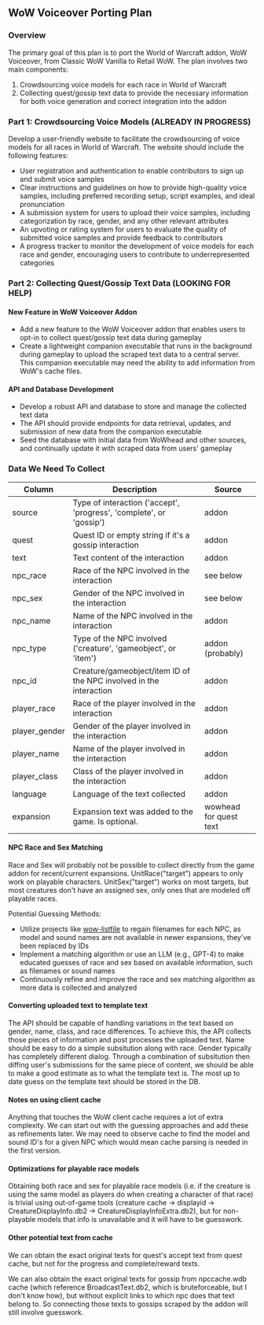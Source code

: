 ## WoW Voiceover Porting Plan

### Overview

The primary goal of this plan is to port the World of Warcraft addon, WoW Voiceover, from Classic WoW Vanilla to Retail WoW. The plan involves two main components:

1. Crowdsourcing voice models for each race in World of Warcraft
2. Collecting quest/gossip text data to provide the necessary information for both voice generation and correct integration into the addon

### Part 1: Crowdsourcing Voice Models (ALREADY IN PROGRESS)

Develop a user-friendly website to facilitate the crowdsourcing of voice models for all races in World of Warcraft. The website should include the following features:

- User registration and authentication to enable contributors to sign up and submit voice samples
- Clear instructions and guidelines on how to provide high-quality voice samples, including preferred recording setup, script examples, and ideal pronunciation
- A submission system for users to upload their voice samples, including categorization by race, gender, and any other relevant attributes
- An upvoting or rating system for users to evaluate the quality of submitted voice samples and provide feedback to contributors
- A progress tracker to monitor the development of voice models for each race and gender, encouraging users to contribute to underrepresented categories

### Part 2: Collecting Quest/Gossip Text Data (LOOKING FOR HELP)

#### New Feature in WoW Voiceover Addon

- Add a new feature to the WoW Voiceover addon that enables users to opt-in to collect quest/gossip text data during gameplay
- Create a lightweight companion executable that runs in the background during gameplay to upload the scraped text data to a central server. This companion executable may need the ability to add information from WoW's cache files.

#### API and Database Development

- Develop a robust API and database to store and manage the collected text data
- The API should provide endpoints for data retrieval, updates, and submission of new data from the companion executable
- Seed the database with initial data from WoWhead and other sources, and continually update it with scraped data from users' gameplay

### Data We Need To Collect

| Column        | Description                                                         | Source                 |
| ------------- | ------------------------------------------------------------------- | ---------------------- |
| source        | Type of interaction ('accept', 'progress', 'complete', or 'gossip') | addon                  |
| quest         | Quest ID or empty string if it's a gossip interaction               | addon                  |
| text          | Text content of the interaction                                     | addon                  |
| npc_race      | Race of the NPC involved in the interaction                         | see below              |
| npc_sex       | Gender of the NPC involved in the interaction                       | see below              |
| npc_name      | Name of the NPC involved in the interaction                         | addon                  |
| npc_type      | Type of the NPC involved ('creature', 'gameobject', or 'item')      | addon (probably)       |
| npc_id        | Creature/gameobject/item ID of the NPC involved in the interaction  | addon                  |
| player_race   | Race of the player involved in the interaction                      | addon                  |
| player_gender | Gender of the player involved in the interaction                    | addon                  |
| player_name   | Name of the player involved in the interaction                      | addon                  |
| player_class  | Class of the player involved in the interaction                     | addon                  |
| language      | Language of the text collected                                      | addon                  |
| expansion     | Expansion text was added to the game. Is optional.                  | wowhead for quest text |

#### NPC Race and Sex Matching

Race and Sex will probably not be possible to collect directly from the game addon for recent/current expansions. UnitRace("target") appears to only work on playable characters. UnitSex("target") works on most targets, but most creatures don't have an assigned sex, only ones that are modeled off playable races.

Potential Guessing Methods:

- Utilize projects like [wow-listfile](https://github.com/wowdev/wow-listfile) to regain filenames for each NPC, as model and sound names are not available in newer expansions, they've been replaced by IDs
- Implement a matching algorithm or use an LLM (e.g., GPT-4) to make educated guesses of race and sex based on available information, such as filenames or sound names
- Continuously refine and improve the race and sex matching algorithm as more data is collected and analyzed

#### Converting uploaded text to template text

The API should be capable of handling variations in the text based on gender, name, class, and race differences. To achieve this, the API collects those pieces of information and post processes the uploaded text. Name should be easy to do a simple subsitution along with race. Gender typically has completely different dialog. Through a combination of subsitution then diffing user's submissions for the same piece of content, we should be able to make a good estimate as to what the template text is. The most up to date guess on the template text should be stored in the DB.

#### Notes on using client cache

Anything that touches the WoW client cache requires a lot of extra complexity. We can start out with the guessing approaches and add these as refinements later. We may need to observe cache to find the model and sound ID's for a given NPC which would mean cache parsing is needed in the first version.

#### Optimizations for playable race models

Obtaining both race and sex for playable race models (i.e. if the creature is using the same model as players do when creating a character of that race) is trivial using out-of-game tools (creature cache -> displayid -> CreatureDisplayInfo.db2 -> CreatureDisplayInfoExtra.db2), but for non-playable models that info is unavailable and it will have to be guesswork.

#### Other potential text from cache

We can obtain the exact original texts for quest's accept text from quest cache, but not for the progress and complete/reward texts.

We can also obtain the exact original texts for gossip from npccache.wdb cache (which reference BroadcastText.db2, which is bruteforceable, but I don't know how), but without explicit links to which npc does that text belong to. So connecting those texts to gossips scraped by the addon will still involve guesswork.
